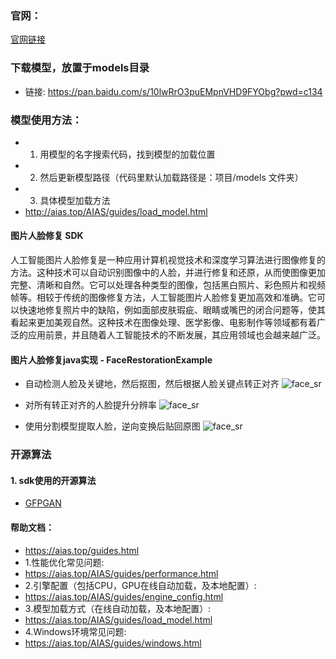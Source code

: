 ### 官网：
[官网链接](https://www.aias.top/)

### 下载模型，放置于models目录
- 链接: https://pan.baidu.com/s/10lwRrO3puEMpnVHD9FYObg?pwd=c134

### 模型使用方法：
- 1. 用模型的名字搜索代码，找到模型的加载位置
- 2. 然后更新模型路径（代码里默认加载路径是：项目/models 文件夹）
- 3. 具体模型加载方法
- http://aias.top/AIAS/guides/load_model.html

#### 图片人脸修复 SDK
人工智能图片人脸修复是一种应用计算机视觉技术和深度学习算法进行图像修复的方法。这种技术可以自动识别图像中的人脸，并进行修复和还原，从而使图像更加完整、清晰和自然。它可以处理各种类型的图像，包括黑白照片、彩色照片和视频帧等。相较于传统的图像修复方法，人工智能图片人脸修复更加高效和准确。它可以快速地修复照片中的缺陷，例如面部皮肤瑕疵、眼睛或嘴巴的闭合问题等，使其看起来更加美观自然。这种技术在图像处理、医学影像、电影制作等领域都有着广泛的应用前景，并且随着人工智能技术的不断发展，其应用领域也会越来越广泛。

#### 图片人脸修复java实现 - FaceRestorationExample
- 自动检测人脸及关键地，然后抠图，然后根据人脸关键点转正对齐
  ![face_sr](https://aias-home.oss-cn-beijing.aliyuncs.com/AIAS/face_sdk/images/face_det.png)

- 对所有转正对齐的人脸提升分辨率
  ![face_sr](https://aias-home.oss-cn-beijing.aliyuncs.com/AIAS/face_sdk/images/face_sr.png)

- 使用分割模型提取人脸，逆向变换后贴回原图
  ![face_sr](https://aias-home.oss-cn-beijing.aliyuncs.com/AIAS/face_sdk/images/face_res.png)

  
### 开源算法
#### 1. sdk使用的开源算法
- [GFPGAN](https://github.com/TencentARC/GFPGAN)

  
#### 帮助文档：
- https://aias.top/guides.html
- 1.性能优化常见问题:
- https://aias.top/AIAS/guides/performance.html
- 2.引擎配置（包括CPU，GPU在线自动加载，及本地配置）:
- https://aias.top/AIAS/guides/engine_config.html
- 3.模型加载方式（在线自动加载，及本地配置）:
- https://aias.top/AIAS/guides/load_model.html
- 4.Windows环境常见问题:
- https://aias.top/AIAS/guides/windows.html